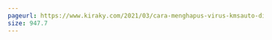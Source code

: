 ```yaml
---
pageurl: https://www.kiraky.com/2021/03/cara-menghapus-virus-kmsauto-di-windows.html
size: 947.7
---
```

